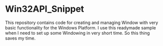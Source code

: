 # Win32API_Snippet
This repository contains code for creating and managing Window with very basic functionality for the Windows Platform.
I use this readymade sample when I need to set up some Windowing in very short time. So this thing saves my time.